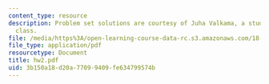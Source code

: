 ```yaml
---
content_type: resource
description: Problem set solutions are courtesy of Juha Valkama, a student in the
  class.
file: /media/https%3A/open-learning-course-data-rc.s3.amazonaws.com/18-06ci-linear-algebra-communications-intensive-spring-2004/3b150a18d20a77099409fe634799574b_hw2.pdf
file_type: application/pdf
resourcetype: Document
title: hw2.pdf
uid: 3b150a18-d20a-7709-9409-fe634799574b
---
```

